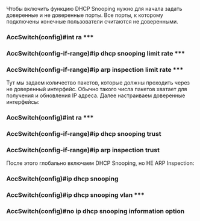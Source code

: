 Чтобы включить функцию DHCP Snooping нужно для начала задать доверенные и не доверенные порты. 
Все порты, к которому подключены конечные пользователи считаются не доверенными.

### AccSwitch(config)#int ra ***
### AccSwitch(config-if-range)#ip dhcp snooping limit rate ***
### AccSwitch(config-if-range)#ip arp inspection limit rate ***

Тут мы задаем количество пакетов, которые должны проходить через не доверенный интерфейс. 
Обычно такого числа пакетов хватает для получения и обновления IP адреса. Далее настраиваем доверенные интерфейсы:

### AccSwitch(config)#int ra ***
### AccSwitch(config-if-range)#ip dhcp snooping trust
### AccSwitch(config-if-range)#ip arp inspection trust

После этого глобально включаем DHCP Snooping, но НЕ ARP Inspection:

### AccSwitch(config)#ip dhcp snooping
### AccSwitch(config)#ip dhcp snooping vlan ***
### AccSwitch(config)#no ip dhcp snooping information option
